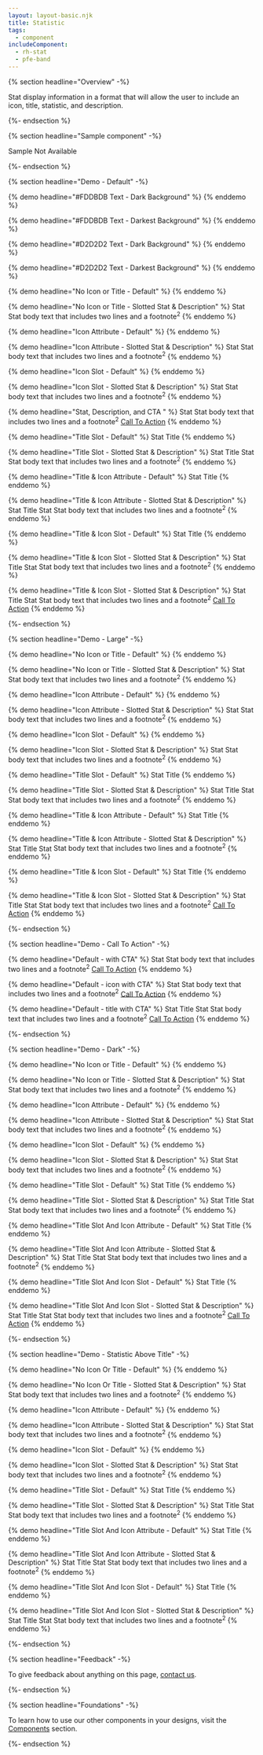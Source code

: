 ```yaml
---
layout: layout-basic.njk
title: Statistic
tags:
  - component
includeComponent:
  - rh-stat
  - pfe-band
---
```

{% section headline="Overview" -%}

Stat display information in a format that will allow the user to include an icon, title, statistic, and description.

{%- endsection %}

{% section headline="Sample component" -%}

Sample Not Available

{%- endsection %}

{% section headline="Demo - Default" -%}

{% demo headline="#FDDBDB Text - Dark Background" %}
<pfe-band size="smallest" color-palette="darker">
    <rh-stat style="--rh-color-brand-red-on-dark: #FDDBDB;"></rh-stat>
</pfe-band>
{% enddemo %}

{% demo headline="#FDDBDB Text - Darkest Background" %}
<pfe-band size="smallest" color-palette="darkest">
    <rh-stat style="--rh-color-brand-red-on-dark: #FDDBDB;"></rh-stat>
</pfe-band>
{% enddemo %}

{% demo headline="#D2D2D2 Text - Dark Background" %}
<pfe-band size="smallest" color-palette="darker">
    <rh-stat style="--rh-color-brand-red-on-dark: #D2D2D2;"></rh-stat>
</pfe-band>
{% enddemo %}

{% demo headline="#D2D2D2 Text - Darkest Background" %}
<pfe-band size="smallest" color-palette="darkest">
    <rh-stat style="--rh-color-brand-red-on-dark: #D2D2D2;"></rh-stat>
</pfe-band>
{% enddemo %}

{% demo headline="No Icon or Title - Default" %}
<rh-stat></rh-stat>
{% enddemo %}

{% demo headline="No Icon or Title - Slotted Stat & Description" %}
<rh-stat>
    <span slot="statistic">Stat</span>
    <span slot="description">Stat body text that includes two lines and a footnote<sup>2</sup></span>
</rh-stat>
{% enddemo %}

{% demo headline="Icon Attribute - Default" %}
<rh-stat icon="rh-atom"></rh-stat>
{% enddemo %}

{% demo headline="Icon Attribute - Slotted Stat & Description" %}
<rh-stat icon="rh-atom">
    <span slot="statistic">Stat</span>
    <span slot="description">Stat body text that includes two lines and a footnote<sup>2</sup></span>
</rh-stat>
{% enddemo %}

{% demo headline="Icon Slot - Default" %}
<rh-stat>
    <pfe-icon slot="icon" icon="rh-atom"></pfe-icon>
</rh-stat>
{% enddemo %}

{% demo headline="Icon Slot - Slotted Stat & Description" %}
<rh-stat>
    <pfe-icon slot="icon" icon="rh-atom"></pfe-icon>
    <span slot="statistic">Stat</span>
    <span slot="description">Stat body text that includes two lines and a footnote<sup>2</sup></span>
</rh-stat>
{% enddemo %}

{% demo headline="Stat, Description, and CTA " %}
<rh-stat>
    <span slot="statistic">Stat</span>
    <span slot="description">Stat body text that includes two lines and a footnote<sup>2</sup></span>
     <pfe-cta slot="cta">
        <a href="https://github.com/">Call To Action</a>
    </pfe-cta>
</rh-stat>
{% enddemo %}

{% demo headline="Title Slot - Default" %}
<rh-stat>
    <span slot="title">Stat Title</span>
</rh-stat>
{% enddemo %}

{% demo headline="Title Slot - Slotted Stat & Description" %}
<rh-stat>
    <span slot="title">Stat Title</span>
    <span slot="statistic">Stat</span>
    <span slot="description">Stat body text that includes two lines and a footnote<sup>2</sup></span>
</rh-stat>
{% enddemo %}

{% demo headline="Title & Icon Attribute - Default" %}
<rh-stat icon="rh-atom">
    <span slot="title">Stat Title</span>
</rh-stat>
{% enddemo %}

{% demo headline="Title & Icon Attribute - Slotted Stat & Description" %}
<rh-stat icon="rh-atom">
    <span slot="title">Stat Title</span>
    <span slot="statistic">Stat</span>
    <span slot="description">Stat body text that includes two lines and a footnote<sup>2</sup></span>
</rh-stat>
{% enddemo %}

{% demo headline="Title & Icon Slot - Default" %}
<rh-stat>
    <pfe-icon slot="icon" icon="rh-atom"></pfe-icon>
    <span slot="title">Stat Title</span>
</rh-stat>
{% enddemo %}

{% demo headline="Title & Icon Slot - Slotted Stat & Description" %}
<rh-stat>
    <pfe-icon slot="icon" icon="rh-atom"></pfe-icon>
    <span slot="title">Stat Title</span>
    <span slot="statistic">Stat</span>
    <span slot="description">Stat body text that includes two lines and a footnote<sup>2</sup></span>
</rh-stat>
{% enddemo %}

{% demo headline="Title & Icon Slot - Slotted Stat & Description" %}
<rh-stat>
    <pfe-icon slot="icon" icon="rh-atom"></pfe-icon>
    <span slot="title">Stat Title</span>
    <span slot="statistic">Stat</span>
    <span slot="description">Stat body text that includes two lines and a footnote<sup>2</sup></span>
    <pfe-cta slot="cta">
        <a href="#">Call To Action</a>
    </pfe-cta>
</rh-stat>
{% enddemo %}

{%- endsection %}

{% section headline="Demo - Large" -%}

{% demo headline="No Icon or Title - Default" %}
<rh-stat size="large"></rh-stat>
{% enddemo %}

{% demo headline="No Icon or Title - Slotted Stat & Description" %}
<rh-stat size="large">
    <span slot="statistic">Stat</span>
    <span slot="description">Stat body text that includes two lines and a footnote<sup>2</sup></span>
</rh-stat>
{% enddemo %}

{% demo headline="Icon Attribute - Default" %}
<rh-stat size="large" icon="rh-atom"></rh-stat>
{% enddemo %}

{% demo headline="Icon Attribute - Slotted Stat & Description" %}
<rh-stat size="large" icon="rh-atom">
    <span slot="statistic">Stat</span>
    <span slot="description">Stat body text that includes two lines and a footnote<sup>2</sup></span>
</rh-stat>
{% enddemo %}

{% demo headline="Icon Slot - Default" %}
<rh-stat size="large">
    <pfe-icon slot="icon" icon="rh-atom"></pfe-icon>
</rh-stat>
{% enddemo %}

{% demo headline="Icon Slot - Slotted Stat & Description" %}
<rh-stat size="large">
    <pfe-icon slot="icon" icon="rh-atom"></pfe-icon>
    <span slot="statistic">Stat</span>
    <span slot="description">Stat body text that includes two lines and a footnote<sup>2</sup></span>
</rh-stat>
{% enddemo %}

{% demo headline="Title Slot - Default" %}
<rh-stat size="large">
    <span slot="title">Stat Title</span>
</rh-stat>
{% enddemo %}

{% demo headline="Title Slot - Slotted Stat & Description" %}
<rh-stat size="large">
    <span slot="title">Stat Title</span>
    <span slot="statistic">Stat</span>
    <span slot="description">Stat body text that includes two lines and a footnote<sup>2</sup></span>
</rh-stat>
{% enddemo %}

{% demo headline="Title & Icon Attribute - Default" %}
<rh-stat size="large" icon="rh-atom">
    <span slot="title">Stat Title</span>
</rh-stat>
{% enddemo %}

{% demo headline="Title & Icon Attribute - Slotted Stat & Description" %}
<rh-stat size="large" icon="rh-atom">
    <span slot="title">Stat Title</span>
    <span slot="statistic">Stat</span>
    <span slot="description">Stat body text that includes two lines and a footnote<sup>2</sup></span>
</rh-stat>
{% enddemo %}

{% demo headline="Title & Icon Slot - Default" %}
<rh-stat size="large">
    <pfe-icon slot="icon" icon="rh-atom"></pfe-icon>
    <span slot="title">Stat Title</span>
</rh-stat>
{% enddemo %}

{% demo headline="Title & Icon Slot - Slotted Stat & Description" %}
<rh-stat size="large">
    <pfe-icon slot="icon" icon="rh-atom"></pfe-icon>
    <span slot="title">Stat Title</span>
    <span slot="statistic">Stat</span>
    <span slot="description">Stat body text that includes two lines and a footnote<sup>2</sup></span>
    <pfe-cta slot="cta">
        <a href="https://github.com/">Call To Action</a>
    </pfe-cta>
</rh-stat>
{% enddemo %}

{%- endsection %}

{% section headline="Demo - Call To Action" -%}

{% demo headline="Default - with CTA" %}
<rh-stat>
    <span slot="statistic">Stat</span>
    <span slot="description">Stat body text that includes two lines and a footnote<sup>2</sup></span>
    <pfe-cta slot="cta">
        <a href="https://github.com/">Call To Action</a>
    </pfe-cta>
</rh-stat>
{% enddemo %}

{% demo headline="Default - icon with CTA" %}
<rh-stat>
    <pfe-icon slot="icon" icon="rh-atom"></pfe-icon>
    <span slot="statistic">Stat</span>
    <span slot="description">Stat body text that includes two lines and a footnote<sup>2</sup></span>
    <pfe-cta slot="cta">
        <a href="https://github.com/">Call To Action</a>
    </pfe-cta>
</rh-stat>
{% enddemo %}

{% demo headline="Default - title with CTA" %}
<rh-stat>
    <span slot="title">Stat Title</span>
    <span slot="statistic">Stat</span>
    <span slot="description">Stat body text that includes two lines and a footnote<sup>2</sup></span>
    <pfe-cta slot="cta">
        <a href="https://github.com/">Call To Action</a>
    </pfe-cta>
</rh-stat>
{% enddemo %}

{%- endsection %}

{% section headline="Demo - Dark" -%}

{% demo headline="No Icon or Title - Default" %}
<pfe-band size="smallest" color-palette="darkest">
    <rh-stat></rh-stat>
</pfe-band>
{% enddemo %}

{% demo headline="No Icon or Title - Slotted Stat & Description" %}
<pfe-band size="smallest" color-palette="darkest">
    <rh-stat>
        <span slot="statistic">Stat</span>
        <span slot="description">Stat body text that includes two lines and a footnote<sup>2</sup></span>
    </rh-stat>
</pfe-band>
{% enddemo %}

{% demo headline="Icon Attribute - Default" %}
<pfe-band size="smallest" color-palette="darkest">
    <rh-stat icon="rh-atom"></rh-stat>
</pfe-band>
{% enddemo %}

{% demo headline="Icon Attribute - Slotted Stat & Description" %}
<pfe-band size="smallest" color-palette="darkest">
    <rh-stat icon="rh-atom">
        <span slot="statistic">Stat</span>
        <span slot="description">Stat body text that includes two lines and a footnote<sup>2</sup></span>
    </rh-stat>
</pfe-band>
{% enddemo %}

{% demo headline="Icon Slot - Default" %}
<pfe-band size="smallest" color-palette="darkest">
    <rh-stat>
        <pfe-icon slot="icon" icon="rh-atom"></pfe-icon>
    </rh-stat>
</pfe-band>
{% enddemo %}

{% demo headline="Icon Slot - Slotted Stat & Description" %}
<pfe-band size="smallest" color-palette="darkest">
    <rh-stat>
        <pfe-icon slot="icon" icon="rh-atom"></pfe-icon>
        <span slot="statistic">Stat</span>
        <span slot="description">Stat body text that includes two lines and a footnote<sup>2</sup></span>
    </rh-stat>
</pfe-band>
{% enddemo %}

{% demo headline="Title Slot - Default" %}
<pfe-band size="smallest" color-palette="darkest">
    <rh-stat>
        <span slot="title">Stat Title</span>
    </rh-stat>
</pfe-band>
{% enddemo %}

{% demo headline="Title Slot - Slotted Stat & Description" %}
<pfe-band size="smallest" color-palette="darkest">
    <rh-stat>
        <span slot="title">Stat Title</span>
        <span slot="statistic">Stat</span>
        <span slot="description">Stat body text that includes two lines and a footnote<sup>2</sup></span>
    </rh-stat>
</pfe-band>
{% enddemo %}

{% demo headline="Title Slot And Icon Attribute - Default" %}
<pfe-band size="smallest" color-palette="darkest">
    <rh-stat icon="rh-atom">
        <span slot="title">Stat Title</span>
    </rh-stat>
</pfe-band>
{% enddemo %}

{% demo headline="Title Slot And Icon Attribute - Slotted Stat & Description" %}
<pfe-band size="smallest" color-palette="darkest">
    <rh-stat icon="rh-atom">
        <span slot="title">Stat Title</span>
        <span slot="statistic">Stat</span>
        <span slot="description">Stat body text that includes two lines and a footnote<sup>2</sup></span>
    </rh-stat>
</pfe-band>
{% enddemo %}

{% demo headline="Title Slot And Icon Slot - Default" %}
<pfe-band size="smallest" color-palette="darkest">
    <rh-stat>
        <pfe-icon slot="icon" icon="rh-atom"></pfe-icon>
        <span slot="title">Stat Title</span>
    </rh-stat>
</pfe-band>
{% enddemo %}

{% demo headline="Title Slot And Icon Slot - Slotted Stat & Description" %}
<pfe-band size="smallest" color-palette="darkest">
    <rh-stat>
        <pfe-icon slot="icon" icon="rh-atom"></pfe-icon>
        <span slot="title">Stat Title</span>
        <span slot="statistic">Stat</span>
        <span slot="description">Stat body text that includes two lines and a footnote<sup>2</sup></span>
        <pfe-cta slot="cta">
            <a href="https://github.com/">Call To Action</a>
        </pfe-cta>
    </rh-stat>
</pfe-band>
{% enddemo %}

{%- endsection %}

{% section headline="Demo - Statistic Above Title" -%}

{% demo headline="No Icon Or Title - Default" %}
<rh-stat top="statistic"></rh-stat>
{% enddemo %}

{% demo headline="No Icon Or Title - Slotted Stat & Description" %}
<rh-stat top="statistic">
    <span slot="statistic">Stat</span>
    <span slot="description">Stat body text that includes two lines and a footnote<sup>2</sup></span>
</rh-stat>
{% enddemo %}

{% demo headline="Icon Attribute - Default" %}
<rh-stat top="statistic" icon="rh-atom"></rh-stat>
{% enddemo %}

{% demo headline="Icon Attribute - Slotted Stat & Description" %}
<rh-stat top="statistic" icon="rh-atom">
    <span slot="statistic">Stat</span>
    <span slot="description">Stat body text that includes two lines and a footnote<sup>2</sup></span>
</rh-stat>
{% enddemo %}

{% demo headline="Icon Slot - Default" %}
<rh-stat top="statistic">
    <pfe-icon slot="icon" icon="rh-atom"></pfe-icon>
</rh-stat>
{% enddemo %}

{% demo headline="Icon Slot - Slotted Stat & Description" %}
<rh-stat top="statistic">
    <pfe-icon slot="icon" icon="rh-atom"></pfe-icon>
    <span slot="statistic">Stat</span>
    <span slot="description">Stat body text that includes two lines and a footnote<sup>2</sup></span>
</rh-stat>
{% enddemo %}

{% demo headline="Title Slot - Default" %}
<rh-stat top="statistic">
    <span slot="title">Stat Title</span>
</rh-stat>
{% enddemo %}

{% demo headline="Title Slot - Slotted Stat & Description" %}
<rh-stat top="statistic">
    <span slot="title">Stat Title</span>
    <span slot="statistic">Stat</span>
    <span slot="description">Stat body text that includes two lines and a footnote<sup>2</sup></span>
</rh-stat>
{% enddemo %}

{% demo headline="Title Slot And Icon Attribute - Default" %}
<rh-stat top="statistic" icon="rh-atom">
    <span slot="title">Stat Title</span>
</rh-stat>
{% enddemo %}

{% demo headline="Title Slot And Icon Attribute - Slotted Stat & Description" %}
<rh-stat top="statistic" icon="rh-atom">
    <span slot="title">Stat Title</span>
    <span slot="statistic">Stat</span>
    <span slot="description">Stat body text that includes two lines and a footnote<sup>2</sup></span>
</rh-stat>
{% enddemo %}

{% demo headline="Title Slot And Icon Slot - Default" %}
<rh-stat top="statistic">
    <pfe-icon slot="icon" icon="rh-atom"></pfe-icon>
    <span slot="title">Stat Title</span>
</rh-stat>
{% enddemo %}

{% demo headline="Title Slot And Icon Slot - Slotted Stat & Description" %}
<rh-stat top="statistic">
    <pfe-icon slot="icon" icon="rh-atom"></pfe-icon>
    <span slot="title">Stat Title</span>
    <span slot="statistic">Stat</span>
    <span slot="description">Stat body text that includes two lines and a footnote<sup>2</sup></span>
</rh-stat>
{% enddemo %}

{%- endsection %}
<div class="multi-column--min-300-wide">

{% section headline="Feedback" -%}

To give feedback about anything on this page, [contact us](mailto:digital-design-system@redhat.com).

{%- endsection %}

{% section headline="Foundations" -%}

To learn how to use our other components in your designs, visit the [Components](/components/) section.

{%- endsection %}

</div>